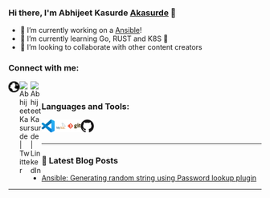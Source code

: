 ### Hi there, I'm Abhijeet Kasurde [Akasurde][website] 👋

- 🔭 I’m currently working on a [Ansible][ansible]!
- 🌱 I’m currently learning Go, RUST and K8S 🤣
- 👯 I’m looking to collaborate with other content creators

### Connect with me:

[<img align="left" alt="https://akasurde.github.io/" width="22px" src="https://raw.githubusercontent.com/iconic/open-iconic/master/svg/globe.svg" />][website]
[<img align="left" alt="Abhijeet Kasurde | Twitter" width="22px" src="https://cdn.jsdelivr.net/npm/simple-icons@v3/icons/twitter.svg" />][twitter]
[<img align="left" alt="Abhijeet Kasurde | LinkedIn" width="22px" src="https://cdn.jsdelivr.net/npm/simple-icons@v3/icons/linkedin.svg" />][linkedin]


<br />

### Languages and Tools:

[<img align="left" alt="Visual Studio Code" width="26px" src="https://raw.githubusercontent.com/github/explore/80688e429a7d4ef2fca1e82350fe8e3517d3494d/topics/visual-studio-code/visual-studio-code.png" />][vscode]
[<img align="left" alt="MySQL" width="26px" src="https://raw.githubusercontent.com/github/explore/80688e429a7d4ef2fca1e82350fe8e3517d3494d/topics/mysql/mysql.png" />][MySQL]
[<img align="left" alt="Git" width="26px" src="https://raw.githubusercontent.com/github/explore/80688e429a7d4ef2fca1e82350fe8e3517d3494d/topics/git/git.png" />][Git]
[<img align="left" alt="GitHub" width="26px" src="https://raw.githubusercontent.com/github/explore/78df643247d429f6cc873026c0622819ad797942/topics/github/github.png" />][GitHub]

<br />
<br />

---

### 📕 Latest Blog Posts
<!-- BLOG-POST-LIST:START -->
- [Ansible: Generating random string using Password lookup plugin](https://medium.com/@AbhijeetKasurde/ansible-generating-random-string-using-password-lookup-plugin-7cd3431a0d0)
<!-- BLOG-POST-LIST:END -->

---

[website]: https://akasurde.github.io/
[twitter]: https://twitter.com/Pyro46
[linkedin]: https://www.linkedin.com/in/abhijeet-kasurde-baab8519/
[ansible]: https://www.ansible.com/
[vscode]: https://code.visualstudio.com/
[MySQL]: https://www.mysql.com/
[Git]: https://git-scm.com/
[GitHub]: https://github.com/Akasurde/
